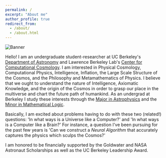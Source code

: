 ```yaml
---
permalink: /
excerpt: "About me"
author_profile: true
redirect_from: 
  - /about/
  - /about.html
---
```


<meta name="google-site-verification" content="IKWcumIqjiwixMwKcvKIPQm74rjGRsKYL7-2aUKf-14" />

![Banner](/images/Banner.png)

Hello!
I am an undergraduate student-researcher at UC Berkeley's [Department of Astronomy](https://astro.berkeley.edu/) and Lawrence Berkeley Lab's [Center for Computational Cosmology]([https://crd.lbl.gov/divisions/scidata/c3/](https://crd.lbl.gov/divisions/scidata/c3/c3-people/cooper-jacobus/)). I am interested in Physical Cosmology, Computational Physics, Intelligence, Inflation, the Large Scale Structure of the Cosmos, and the Philosophy and Metamathematics of Physics. I believe that we ought to understand the nature of Intelligence, Axiomatic Knowledge, and the origin of the Cosmos in order to grasp our place in the multiverse and chart the future path of humankind. As an undergrad at Berkeley I study these interests through the [Major in Astrophysics](http://kartp.astro.berkeley.edu/lib/exe/fetch.php?media=curriculum:undergrad_info_for_web.pdf) and the [Minor in Mathematical Logic](https://guide.berkeley.edu/undergraduate/degree-programs/logic/logic.pdf).

Basically, I am excited about problems having to do with these two (related!) questions: 'In what ways is a Universe like a Computer?' and 'In what ways is a Computer like a Brain?' For instance, a question I've been pursuing for the past few years is 'Can we construct a *Neural Algorithm* that accurately captures the physics which sculps the Cosmos?'

I am honored to be financially supported by the Goldwater and NASA Astronaut Scholarships as well as the UC Berkeley Leadership Award. 

